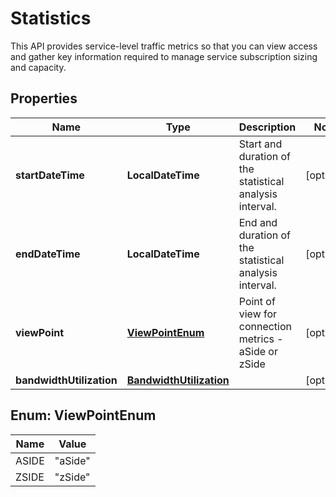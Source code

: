 

# Statistics

This API provides service-level traffic metrics so that you can view access and gather key information required to manage service subscription sizing and capacity.

## Properties

| Name | Type | Description | Notes |
|------------ | ------------- | ------------- | -------------|
|**startDateTime** | **LocalDateTime** | Start and duration of the statistical analysis interval. |  [optional] |
|**endDateTime** | **LocalDateTime** | End and duration of the statistical analysis interval. |  [optional] |
|**viewPoint** | [**ViewPointEnum**](#ViewPointEnum) | Point of view for connection metrics - aSide or zSide |  [optional] |
|**bandwidthUtilization** | [**BandwidthUtilization**](BandwidthUtilization.md) |  |  [optional] |



## Enum: ViewPointEnum

| Name | Value |
|---- | -----|
| ASIDE | &quot;aSide&quot; |
| ZSIDE | &quot;zSide&quot; |




